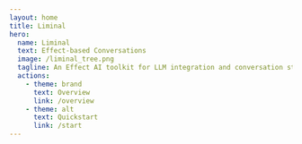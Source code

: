 ```yaml
---
layout: home
title: Liminal
hero:
  name: Liminal
  text: Effect-based Conversations
  image: /liminal_tree.png
  tagline: An Effect AI toolkit for LLM integration and conversation state management.
  actions:
    - theme: brand
      text: Overview
      link: /overview
    - theme: alt
      text: Quickstart
      link: /start
---
```

